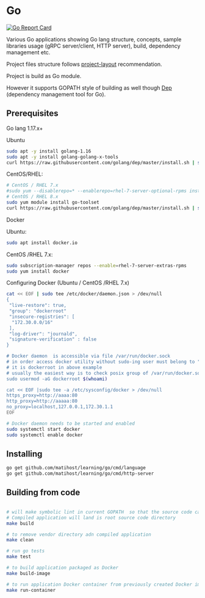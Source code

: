 # Go

[![Go Report Card](https://goreportcard.com/badge/github.com/matihost/learning)](https://goreportcard.com/report/github.com/matihost/learning)

Various Go applications showing Go lang structure, concepts, sample libraries usage (gRPC server/client, HTTP server), build, dependency management etc.

Project files structure follows [project-layout](https://github.com/golang-standards/project-layout) recommendation.

Project is build as Go module.

However it supports GOPATH style of building as well though [Dep](https://golang.github.io/dep/) (dependency management tool for Go).

## Prerequisites

Go lang 1.17.x+

Ubuntu

```bash
sudo apt -y install golang-1.16
sudo apt -y install golang-golang-x-tools
curl https://raw.githubusercontent.com/golang/dep/master/install.sh | sh
```

CentOS/RHEL:

```bash
# CentOS / RHEL 7.x
#sudo yum --disablerepo=* --enablerepo=rhel-7-server-optional-rpms install golang
# CentOS / RHEL 8.x
sudo yum module install go-toolset
curl https://raw.githubusercontent.com/golang/dep/master/install.sh | sh
```

Docker

Ubuntu:

```bash
sudo apt install docker.io
```

CentOS /RHEL 7.x:

```bash
sudo subscription-manager repos --enable=rhel-7-server-extras-rpms
sudo yum install docker
```

Configuring Docker (Ubuntu / CentOS /RHEL 7.x)

```bash
cat << EOF | sudo tee /etc/docker/daemon.json > /dev/null
{
 "live-restore": true,
 "group": "dockerroot"
 "insecure-registries": [
  "172.30.0.0/16"
 ],
 "log-driver": "journald",
 "signature-verification" : false
}

# Docker daemon  is accessible via file /var/run/docker.sock
# in order access docker utility without sudo-ing user must belong to "group" from /etc/docker/daemon.json
# it is dockerroot in above example
# usually the easiest way is to check posix group of /var/run/docker.sock
sudo usermod -aG dockerroot $(whoami)

cat << EOF |sudo tee -a /etc/sysconfig/docker > /dev/null
https_proxy=http://aaaa:80
http_proxy=http://aaaaa:80
no_proxy=localhost,127.0.0.1,172.30.1.1
EOF

# Docker daemon needs to be started and enabled
sudo systemctl start docker
sudo systemctl enable docker
```

## Installing

```bash
go get github.com/matihost/learning/go/cmd/language
go get github.com/matihost/learning/go/cmd/http-server
```

## Building from code

```bash

# will make symbolic lint in current GOPATH  so that the source code can be cloned into whatever localization on disk
# Compiled application will land is root source code directory
make build

# to remove vendor directory adn compiled application
make clean

# run go tests
make test

# to build application packaged as Docker
make build-image

# to run application Docker container from previously created Docker image
make run-container
```
